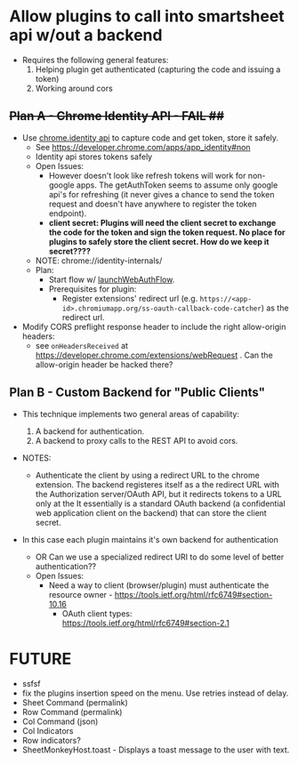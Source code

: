 # Allow plugins to call into smartsheet api w/out a backend #
* Requires the following general features:
    1. Helping plugin get authenticated (capturing the code and issuing a token)
    2. Working around cors

## ~~Plan A - Chrome Identity API - FAIL ##~~

* Use [chrome.identity api](https://developer.chrome.com/extensions/identity) to capture code and get token, store it safely.
    * See https://developer.chrome.com/apps/app_identity#non
    * Identity api stores tokens safely
    * Open Issues:
        * However doesn't look like refresh tokens will work for non-google apps. The getAuthToken seems to assume only google api's for refreshing (it never gives a chance to send the token request and doesn't have anywhere to register the token endpoint).
        * **client secret: Plugins will need the client secret to exchange the code for the token and sign the token request. No place for plugins to safely store the client secret. How do we keep it secret????**
    * NOTE: chrome://identity-internals/
    * Plan:
        * Start flow w/ [launchWebAuthFlow](https://developer.chrome.com/extensions/identity#method-launchWebAuthFlow).
        * Prerequisites for plugin:
            * Register extensions' redirect url (e.g. `https://<app-id>.chromiumapp.org/ss-oauth-callback-code-catcher`) as the redirect url.
* Modify CORS preflight response header to include the right allow-origin headers:
    * see `onHeadersReceived` at https://developer.chrome.com/extensions/webRequest . Can the allow-origin header be hacked there?

## Plan B - Custom Backend for "Public Clients" ##
* This technique implements two general areas of capability:
    1. A backend for authentication. 
    2. A backend to proxy calls to the REST API to avoid cors.
* NOTES: 
    * Authenticate the client by using a redirect URL to the chrome extension. The backend registeres itself as a the redirect URL with the Authorization server/OAuth API, but it redirects tokens to a URL only at the 
        It essentially is a standard OAuth backend (a confidential web application client on the backend) that can store the client secret.


* In this case each plugin maintains it's own backend for authentication
    * OR Can we use a specialized redirect URI to do some level of better authentication??
    * Open Issues: 
        * Need a way to client (browser/plugin) must authenticate the resource owner - https://tools.ietf.org/html/rfc6749#section-10.16
            * OAuth client types: https://tools.ietf.org/html/rfc6749#section-2.1



# FUTURE #
* ssfsf
* fix the plugins insertion speed on the menu. Use retries instead of delay.
* Sheet Command (permalink)
* Row Command (permalink)
* Col Command (json)
* Col Indicators
* Row indicators?
* SheetMonkeyHost.toast - Displays a toast message to the user with text.
